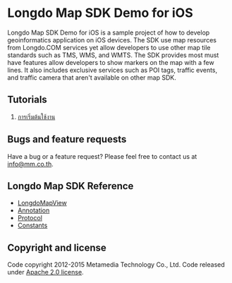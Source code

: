 # Longdo Map SDK Demo for iOS

Longdo Map SDK Demo for iOS is a sample project of how to develop geoinformatics application on iOS devices. The SDK use map resources from Longdo.COM services yet allow developers to use other map tile standards such as TMS, WMS, and WMTS. The SDK provides most must have features allow developers to show markers on the map with a few lines. It also includes exclusive services such as POI tags, traffic events, and traffic camera that aren't available on other map SDK.

## Tutorials

1. [การเริ่มต้นใช้งาน](https://github.com/MetamediaTechnology/longdo-map-demo-ios/wiki/การเริ่มต้นใช้งาน-Longdo-Map-SDK-3.x-บน-iOS)

## Bugs and feature requests

Have a bug or a feature request? Please feel free to contact us at [info@mm.co.th](info@mm.co.th).

## Longdo Map SDK Reference

- [LongdoMapView](https://github.com/MetamediaTechnology/longdo-map-demo-ios/wiki/%5B3.x%5D-LongdoMapView)
- [Annotation](https://github.com/MetamediaTechnology/longdo-map-demo-ios/wiki/%5B3.x%5D-Annotation)
- [Protocol](https://github.com/MetamediaTechnology/longdo-map-demo-ios/wiki/%5B3.x%5D-LongdoSearchDelegate)
- [Constants](https://github.com/MetamediaTechnology/longdo-map-demo-ios/wiki/%5B3.x%5D-Constants)

## Copyright and license

Code copyright 2012-2015 Metamedia Technology Co., Ltd. Code released under [Apache 2.0 license](https://github.com/MetamediaTechnology/longdo-map-demo-ios/blob/master/LICENSE).
